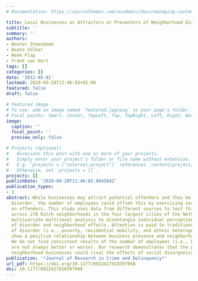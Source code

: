 ```yaml
---
# Documentation: https://sourcethemes.com/academic/docs/managing-content/

title: Local Businesses as Attractors or Preventers of Neighborhood Disorder
subtitle: ''
summary: ''
authors:
- Wouter Steenbeek
- Beate Völker
- Henk Flap
- Frank van Oort
tags: []
categories: []
date: '2012-05-01'
lastmod: 2020-09-28T13:46:03+02:00
featured: false
draft: false

# Featured image
# To use, add an image named `featured.jpg/png` to your page's folder.
# Focal points: Smart, Center, TopLeft, Top, TopRight, Left, Right, BottomLeft, Bottom, BottomRight.
image:
  caption: ''
  focal_point: ''
  preview_only: false

# Projects (optional).
#   Associate this post with one or more of your projects.
#   Simply enter your project's folder or file name without extension.
#   E.g. `projects = ["internal-project"]` references `content/project/deep-learning/index.md`.
#   Otherwise, set `projects = []`.
projects: []
publishDate: '2020-09-28T11:46:03.064584Z'
publication_types:
- 2
abstract: While businesses may attract potential offenders and thus be conducive to
  disorder, the number of employees could offset this by exercising social control
  on offenders. This study uses data from different sources to test this expectation
  across 278 Dutch neighborhoods in the four largest cities of the Netherlands, using
  multivariate multilevel analysis to disentangle individual perception differences
  of disorder and neighborhood effects. Attention is paid to traditional explanations
  of disorder (i.e., poverty, residential mobility, and ethnic heterogeneity). Results
  show a positive relationship between business presence and neighborhood disorder.
  We do not find consistent results of the number of employees (i.e., bigger businesses
  are not always better or worse). Our research demonstrates that the presence of
  neighborhood businesses could rival the effects of social disorganization theory.
publication: '*Journal of Research in Crime and Delinquency*'
url_pdf: https://doi.org/10.1177/0022427810397948
doi: 10.1177/0022427810397948
---
```

